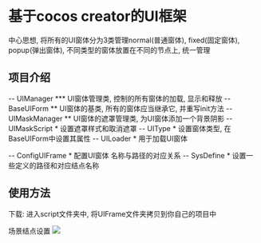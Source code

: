 # 基于cocos creator的UI框架
中心思想, 将所有的UI窗体分为3类管理normal(普通窗体), fixed(固定窗体), popup(弹出窗体), 不同类型的窗体放置在不同的节点上, 统一管理

## 项目介绍
-- UIManager ***
UI窗体管理类, 控制的所有窗体的加载, 显示和释放
-- BaseUIForm **
UI窗体的基类, 所有的窗体应当继承它, 并重写init方法
-- UIMaskManager **
UI窗体的遮罩管理类, 为UI窗体添加一个背景阴影
-- UIMaskScript *
设置遮罩样式和取消遮罩
-- UIType *
设置窗体类型, 在BaseUIForm中设置其属性
-- UILoader *
用于加载UI窗体

-- ConfigUIFrame *
配置UI窗体 名称与路径的对应关系
-- SysDefine *
设置一些定义的路径和对应结点名称


## 使用方法
下载: 进入script文件夹中, 将UIFrame文件夹拷贝到你自己的项目中

场景结点设置
![](https://github.com/guodongxiaren/ImageCache/raw/master/Logo/foryou.gif)





